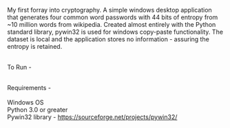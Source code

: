 My first forray into cryptography. A simple windows desktop application that generates four common word passwords with 44 bits of entropy from ~10 million words from wikipedia. Created almost entirely with the Python standard library, pywin32 is used for windows copy-paste functionality. The dataset is local and the application stores no information - assuring the entropy is retained. 
 
 
<br>To Run -  
 
<br>Requirements -  
<br>Windows OS 
<br>Python 3.0 or greater 
<br>Pywin32 library - https://sourceforge.net/projects/pywin32/ 

